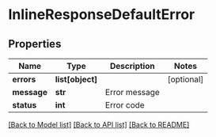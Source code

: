 # InlineResponseDefaultError

## Properties
Name | Type | Description | Notes
------------ | ------------- | ------------- | -------------
**errors** | **list[object]** |  | [optional] 
**message** | **str** | Error message | 
**status** | **int** | Error code | 

[[Back to Model list]](../README.md#documentation-for-models) [[Back to API list]](../README.md#documentation-for-api-endpoints) [[Back to README]](../README.md)


